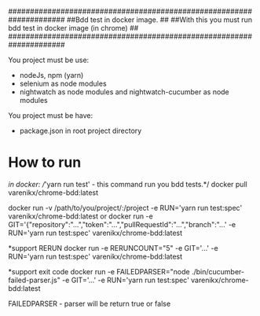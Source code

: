 #####################################################################
##Bdd test in docker image.                                        ##
##With this you must run bdd test in docker image (in chrome)      ##
#####################################################################


You project must be use:
- nodeJs, npm (yarn)
- selenium as node modules
- nightwatch as node modules and nightwatch-cucumber as node modules

You project must be have:
- package.json in root project directory


# How to run

*in docker:
/*'yarn run test' - this command run you bdd tests.*/
docker pull varenikx/chrome-bdd:latest

docker run -v /path/to/you/project/:/project -e RUN='yarn run test:spec' varenikx/chrome-bdd:latest
or
docker run -e GIT='{"repository":"...","token":"...","pullRequestId":"...","branch":"...' -e RUN='yarn run test:spec' varenikx/chrome-bdd:latest

*support RERUN
docker run -e RERUNCOUNT="5" -e GIT='...' -e RUN='yarn run test:spec' varenikx/chrome-bdd:latest

*support exit code
docker run -e FAILEDPARSER="node ./bin/cucumber-failed-parser.js" -e GIT='...' -e RUN='yarn run test:spec' varenikx/chrome-bdd:latest

FAILEDPARSER - parser will be return true or false



